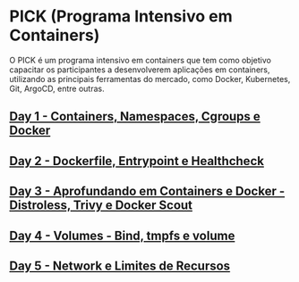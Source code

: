 # PICK (Programa Intensivo em Containers)

O PICK é um programa intensivo em containers que tem como objetivo capacitar os participantes a desenvolverem aplicações em containers, utilizando as principais ferramentas do mercado, como Docker, Kubernetes, Git, ArgoCD, entre outras.

## [Day 1 - Containers, Namespaces, Cgroups e Docker](/Day-1/README.md)

## [Day 2 - Dockerfile, Entrypoint e Healthcheck](/Day-2/README.md)

## [Day 3 - Aprofundando em Containers e Docker - Distroless, Trivy e Docker Scout](/Day-3/README.md)

## [Day 4 - Volumes - Bind, tmpfs e volume](/Day-4/README.md)

## [Day 5 - Network e Limites de Recursos](/Day-5/README.md)